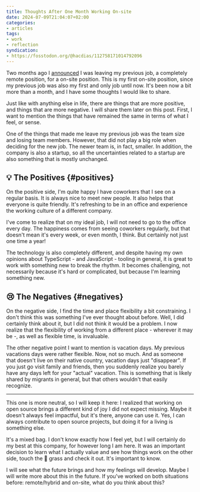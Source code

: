 ```yaml
---
title: Thoughts After One Month Working On-site
date: 2024-07-09T21:04:07+02:00
categories:
- articles
tags:
- work
- reflection
syndication:
- https://fosstodon.org/@hacdias/112758171014792096
---
```


Two months ago I [announced](/2024/05/06/leaving-the-interplanetary-journey/) I was leaving my previous job, a completely remote position, for a on-site position. This is my first on-site position, since my previous job was also my first and only job until now. It's been now a bit more than a month, and I have some thoughts I would like to share.

<!--more-->

Just like with anything else in life, there are things that are more positive, and things that are more negative. I will share them later on this post. First, I want to mention the things that have remained the same in terms of what I feel, or sense.

One of the things that made me leave my previous job was the team size and losing team members. However, that did not play a big role when deciding for the new job. The newer team is, in fact, smaller. In addition, the company is also a startup, so all the uncertainties related to a startup are also something that is mostly unchanged.

## 💡 The Positives {#positives}

On the positive side, I'm quite happy I have coworkers that I see on a regular basis. It is always nice to meet new people. It also helps that everyone is quite friendly. It's refreshing to be in an office and experience the working culture of a different company.

I've come to realize that on my ideal job, I will not need to go to the office every day. The happiness comes from seeing coworkers regularly, but that doesn't mean it's every week, or even month, I think. But certainly not just one time a year!

The technology is also completely different, and despite having my own opinions about TypeScript - and JavaScript - tooling in general, it is great to work with something new to break the rhythm. It becomes challenging, not necessarily because it's hard or complicated, but because I'm learning something new.

## 😢 The Negatives {#negatives}

On the negative side, I find the time and place flexibility a bit constraining. I don't think this was something I've ever thought about before. Well, I did certainly think about it, but I did not think it would be a problem. I now realize that the flexibility of working from a different place - wherever it may be -, as well as flexible time, is invaluable.

The other negative point I want to mention is vacation days. My previous vacations days were rather flexible. Now, not so much. And as someone that doesn't live on their native country, vacation days just "disappear". If you just go visit family and friends, then you suddenly realize you barely have any days left for your "actual" vacation. This is something that is likely shared by migrants in general, but that others wouldn't that easily recognize.

---

This one is more neutral, so I will keep it here: I realized that working on open source brings a different kind of joy I did not expect missing. Maybe it doesn't always feel impactful, but it's there, anyone can use it. Yes, I can always contribute to open source projects, but doing it for a living is something else.

It's a mixed bag. I don't know exactly how I feel yet, but I will certainly do my best at this company, for however long I am here. It was an important decision to learn what I actually value and see how things work on the other side, touch the 🌱 grass and check it out. It's important to know.

I will see what the future brings and how my feelings will develop. Maybe I will write more about this in the future. If you've worked on both situations before: remote/hybrid and on-site, what do you think about this?
